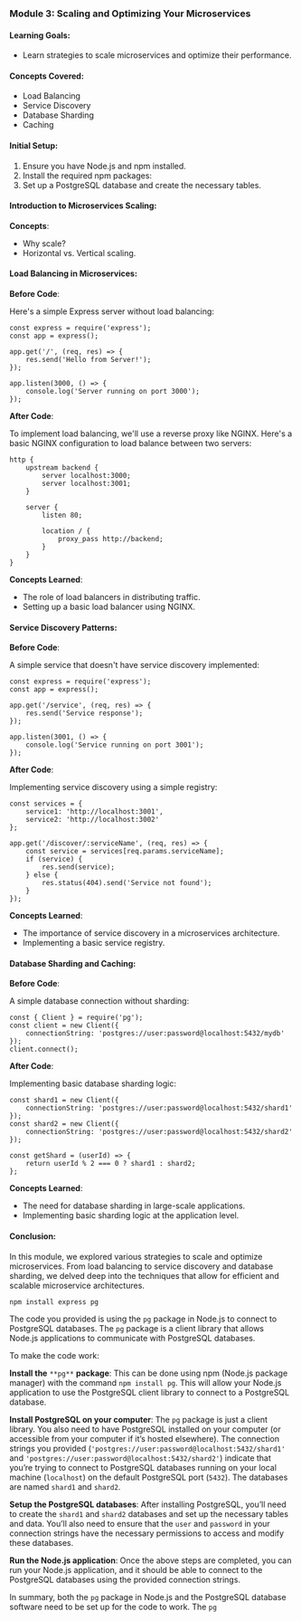 ### Module 3: Scaling and Optimizing Your Microservices

#### Learning Goals:

-   Learn strategies to scale microservices and optimize their performance.

#### Concepts Covered:

-   Load Balancing
-   Service Discovery
-   Database Sharding
-   Caching

#### Initial Setup:

1.  Ensure you have Node.js and npm installed.
2.  Install the required npm packages:
3.  Set up a PostgreSQL database and create the necessary tables.

#### Introduction to Microservices Scaling:

**Concepts**:

-   Why scale?
-   Horizontal vs. Vertical scaling.

#### Load Balancing in Microservices:

**Before Code**:

Here's a simple Express server without load balancing:

```plaintext
const express = require('express');
const app = express();

app.get('/', (req, res) => {
    res.send('Hello from Server!');
});

app.listen(3000, () => {
    console.log('Server running on port 3000');
});

```

**After Code**:

To implement load balancing, we'll use a reverse proxy like NGINX. Here's a basic NGINX configuration to load balance between two servers:

```plaintext
http {
    upstream backend {
        server localhost:3000;
        server localhost:3001;
    }

    server {
        listen 80;

        location / {
            proxy_pass http://backend;
        }
    }
}

```

**Concepts Learned**:

-   The role of load balancers in distributing traffic.
-   Setting up a basic load balancer using NGINX.

#### Service Discovery Patterns:

**Before Code**:

A simple service that doesn't have service discovery implemented:

```plaintext
const express = require('express');
const app = express();

app.get('/service', (req, res) => {
    res.send('Service response');
});

app.listen(3001, () => {
    console.log('Service running on port 3001');
});

```

**After Code**:

Implementing service discovery using a simple registry:

```plaintext
const services = {
    service1: 'http://localhost:3001',
    service2: 'http://localhost:3002'
};

app.get('/discover/:serviceName', (req, res) => {
    const service = services[req.params.serviceName];
    if (service) {
        res.send(service);
    } else {
        res.status(404).send('Service not found');
    }
});

```

**Concepts Learned**:

-   The importance of service discovery in a microservices architecture.
-   Implementing a basic service registry.

#### Database Sharding and Caching:

**Before Code**:

A simple database connection without sharding:

```plaintext
const { Client } = require('pg');
const client = new Client({
    connectionString: 'postgres://user:password@localhost:5432/mydb'
});
client.connect();

```

**After Code**:

Implementing basic database sharding logic:

```plaintext
const shard1 = new Client({
    connectionString: 'postgres://user:password@localhost:5432/shard1'
});
const shard2 = new Client({
    connectionString: 'postgres://user:password@localhost:5432/shard2'
});

const getShard = (userId) => {
    return userId % 2 === 0 ? shard1 : shard2;
};

```

**Concepts Learned**:

-   The need for database sharding in large-scale applications.
-   Implementing basic sharding logic at the application level.

#### Conclusion:

In this module, we explored various strategies to scale and optimize microservices. From load balancing to service discovery and database sharding, we delved deep into the techniques that allow for efficient and scalable microservice architectures.

```plaintext
npm install express pg
```

The code you provided is using the `pg` package in Node.js to connect to PostgreSQL databases. The `pg` package is a client library that allows Node.js applications to communicate with PostgreSQL databases.

To make the code work:

**Install the** `**pg**` **package**: This can be done using npm (Node.js package manager) with the command `npm install pg`. This will allow your Node.js application to use the PostgreSQL client library to connect to a PostgreSQL database.

**Install PostgreSQL on your computer**: The `pg` package is just a client library. You also need to have PostgreSQL installed on your computer (or accessible from your computer if it’s hosted elsewhere). The connection strings you provided (`'postgres://user:password@localhost:5432/shard1'` and `'postgres://user:password@localhost:5432/shard2'`) indicate that you’re trying to connect to PostgreSQL databases running on your local machine (`localhost`) on the default PostgreSQL port (`5432`). The databases are named `shard1` and `shard2`.

**Setup the PostgreSQL databases**: After installing PostgreSQL, you’ll need to create the `shard1` and `shard2` databases and set up the necessary tables and data. You’ll also need to ensure that the `user` and `password` in your connection strings have the necessary permissions to access and modify these databases.

**Run the Node.js application**: Once the above steps are completed, you can run your Node.js application, and it should be able to connect to the PostgreSQL databases using the provided connection strings.

In summary, both the `pg` package in Node.js and the PostgreSQL database software need to be set up for the code to work. The `pg`
